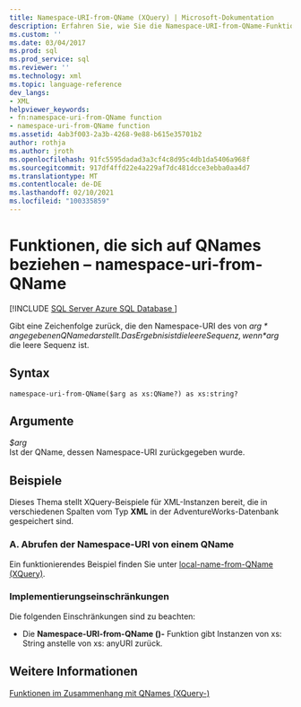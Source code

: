 ```yaml
---
title: Namespace-URI-from-QName (XQuery) | Microsoft-Dokumentation
description: Erfahren Sie, wie Sie die Namespace-URI-from-QName-Funktion verwenden, um den Namespace-URI eines QName abzurufen.
ms.custom: ''
ms.date: 03/04/2017
ms.prod: sql
ms.prod_service: sql
ms.reviewer: ''
ms.technology: xml
ms.topic: language-reference
dev_langs:
- XML
helpviewer_keywords:
- fn:namespace-uri-from-QName function
- namespace-uri-from-QName function
ms.assetid: 4ab3f003-2a3b-4268-9e88-b615e35701b2
author: rothja
ms.author: jroth
ms.openlocfilehash: 91fc5595dadad3a3cf4c8d95c4db1da5406a968f
ms.sourcegitcommit: 917df4ffd22e4a229af7dc481dcce3ebba0aa4d7
ms.translationtype: MT
ms.contentlocale: de-DE
ms.lasthandoff: 02/10/2021
ms.locfileid: "100335859"
---
```

# <a name="functions-related-to-qnames---namespace-uri-from-qname"></a>Funktionen, die sich auf QNames beziehen – namespace-uri-from-QName
[!INCLUDE [SQL Server Azure SQL Database ](../includes/applies-to-version/sqlserver.md)]

  Gibt eine Zeichenfolge zurück, die den Namespace-URI des von *$arg* angegebenen QName darstellt. Das Ergebnis ist die leere Sequenz, wenn *$arg* die leere Sequenz ist.  
  
## <a name="syntax"></a>Syntax  
  
```  
namespace-uri-from-QName($arg as xs:QName?) as xs:string?  
```  
  
## <a name="arguments"></a>Argumente  
 *$arg*  
 Ist der QName, dessen Namespace-URI zurückgegeben wurde.  
  
## <a name="examples"></a>Beispiele  
 Dieses Thema stellt XQuery-Beispiele für XML-Instanzen bereit, die in verschiedenen Spalten vom Typ **XML** in der AdventureWorks-Datenbank gespeichert sind.  
  
### <a name="a-retrieve-the-namespace-uri-from-a-qname"></a>A. Abrufen der Namespace-URI von einem QName  
 Ein funktionierendes Beispiel finden Sie unter [local-name-from-QName &#40;XQuery&#41;](../xquery/functions-related-to-qnames-local-name-from-qname.md).  
  
### <a name="implementation-limitations"></a>Implementierungseinschränkungen  
 Die folgenden Einschränkungen sind zu beachten:  
  
-   Die **Namespace-URI-from-QName ()-** Funktion gibt Instanzen von xs: String anstelle von xs: anyURI zurück.  
  
## <a name="see-also"></a>Weitere Informationen  
 [Funktionen im Zusammenhang mit QNames &#40;XQuery-&#41;](./functions-related-to-qnames-expanded-qname.md)  
  
